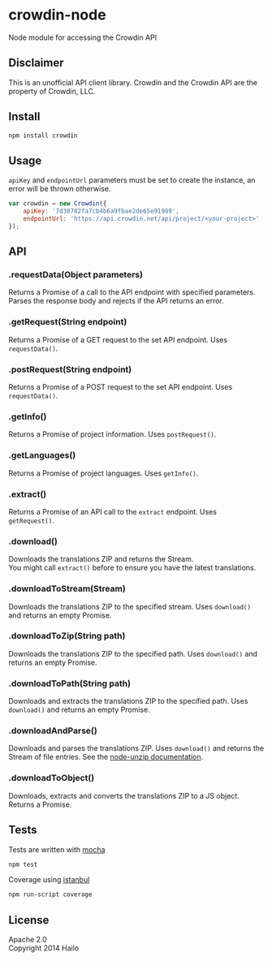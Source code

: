 crowdin-node
============

Node module for accessing the Crowdin API

## Disclaimer

This is an unofficial API client library. Crowdin and the Crowdin API are the property of Crowdin, LLC.

## Install

```bash
npm install crowdin
```

## Usage

`apiKey` and `endpointUrl` parameters must be set to create the instance, an error will be thrown otherwise.

```js
var crowdin = new Crowdin({
    apiKey: '7d38782fa7cb4b6a9fbae2de65e91989',
    endpointUrl: 'https://api.crowdin.net/api/project/<your-project>'
});
```

## API

### .requestData(Object parameters)
Returns a Promise of a call to the API endpoint with specified parameters.  
Parses the response body and rejects if the API returns an error.

### .getRequest(String endpoint)
Returns a Promise of a GET request to the set API endpoint. Uses `requestData()`.

### .postRequest(String endpoint)
Returns a Promise of a POST request to the set API endpoint. Uses `requestData()`.

### .getInfo()
Returns a Promise of project information. Uses `postRequest()`.

### .getLanguages()
Returns a Promise of project languages. Uses `getInfo()`.

### .extract()
Returns a Promise of an API call to the `extract` endpoint. Uses `getRequest()`.

### .download()
Downloads the translations ZIP and returns the Stream.  
You might call `extract()` before to ensure you have the latest translations.

### .downloadToStream(Stream)
Downloads the translations ZIP to the specified stream. Uses `download()` and returns an empty Promise.

### .downloadToZip(String path)
Downloads the translations ZIP to the specified path. Uses `download()` and returns an empty Promise.

### .downloadToPath(String path)
Downloads and extracts the translations ZIP to the specified path. Uses `download()` and returns an empty Promise.

### .downloadAndParse()
Downloads and parses the translations ZIP. Uses `download()` and returns the Stream of file entries.
See the [node-unzip documentation](https://github.com/EvanOxfeld/node-unzip#parse-zip-file-contents).

### .downloadToObject()
Downloads, extracts and converts the translations ZIP to a JS object. Returns a Promise.

## Tests

Tests are written with [mocha](http://visionmedia.github.io/mocha/)

```bash
npm test
```

Coverage using [istanbul](http://gotwarlost.github.io/istanbul/)

```bash
npm run-script coverage
```

## License

Apache 2.0  
Copyright 2014 Hailo
